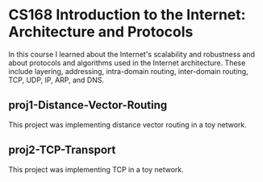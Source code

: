 # CS168 Introduction to the Internet: Architecture and Protocols
In this course I learned about the Internet's scalability and robustness and about protocols and algorithms used in the Internet architecture. These include layering, addressing, intra-domain routing, inter-domain routing, TCP, UDP, IP, ARP, and DNS.
## proj1-Distance-Vector-Routing
This project was implementing distance vector routing in a toy network.
## proj2-TCP-Transport
This project was implementing TCP in a toy network.